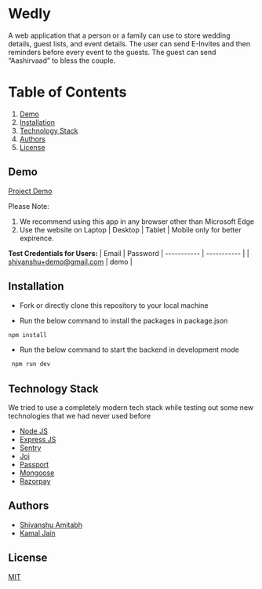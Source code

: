 # Wedly

A web application that a person or a family can use to store wedding details, guest lists, and event details. The user can send E-Invites and then reminders before every event to the guests. The guest can send “Aashirvaad” to bless the couple. 

# Table of Contents

1. [Demo](#demo)
2. [Installation](#installation)
3. [Technology Stack](#technology-stack)
4. [Authors](#authors)
5. [License](#license)

## Demo

[Project Demo](https://wedly-frontend.netlify.app)

Please Note:

1. We recommend using this app in any browser other than Microsoft Edge
2. Use the website on Laptop | Desktop | Tablet | Mobile only for better expirence.

**Test Credentials for Users:**
| Email | Password
| ----------- | -----------  |
| shivanshu+demo@gmail.com | demo |


## Installation

- Fork or directly clone this repository to your local machine

- Run the below command to install the packages in package.json

```bash
npm install
```

- Run the below command to start the backend in development mode

```bash
 npm run dev
```

## Technology Stack

We tried to use a completely modern tech stack while testing out some new technologies that we had never used before

- [Node JS](https://nodejs.org/en/)
- [Express JS](https://expressjs.com/)
- [Sentry](https://sentry.io/welcome/)
- [Joi](https://www.npmjs.com/package/joi)
- [Passport](https://www.passportjs.org/)
- [Mongoose](https://mongoosejs.com/)
- [Razorpay](https://razorpay.com/)

## Authors

- [Shivanshu Amitabh](https://github.com/shiv123-max)
- [Kamal Jain](https://github.com/kj2101)

## License

[MIT](https://opensource.org/licenses/MIT)


